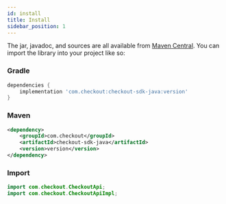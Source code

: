 ```yaml
---
id: install
title: Install
sidebar_position: 1
---
```


The jar, javadoc, and sources are all available from [Maven Central](https://search.maven.org/artifact/com.checkout/checkout-sdk-java). You can import the library into your project like so:

### Gradle

```groovy
dependencies {
    implementation 'com.checkout:checkout-sdk-java:version'
}
```

### Maven

```xml
<dependency>
    <groupId>com.checkout</groupId>
    <artifactId>checkout-sdk-java</artifactId>
    <version>version</version>
</dependency>
```

### Import

```java
import com.checkout.CheckoutApi;
import com.checkout.CheckoutApiImpl;
```
